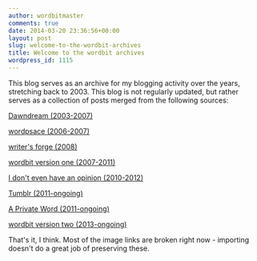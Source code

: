 ```yaml
---
author: wordbitmaster
comments: true
date: 2014-03-20 23:36:56+00:00
layout: post
slug: welcome-to-the-wordbit-archives
title: Welcome to the wordbit archives
wordpress_id: 1115
---
```


This blog serves as an archive for my blogging activity over the years, stretching back to 2003. This blog is not regularly updated, but rather serves as a collection of posts merged from the following sources:

[Dawndream (2003-2007)](http://sunsangnim.livejournal.com/)

[wordpsace (2006-2007)](http://wordspace.awardspace.com/archives)

[writer's forge (2008)](http://writersforge.blogspot.ca/)

[wordbit version one (2007-2011)](http://wordbit.freehostia.com/)

[I don't even have an opinion (2010-2012)](http://wordbit.wordpress.com/)

[Tumblr (2011-ongoing)](http://wordbit.tumblr.com/)

[A Private Word (2011-ongoing)](http://aprivateword.wordpress.com/)

[wordbit version two (2013-ongoing)](http://wordbit.com/)

That's it, I think. Most of the image links are broken right now - importing doesn't do a great job of preserving these.
